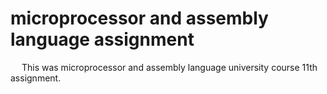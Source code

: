 # microprocessor and assembly language assignment
&emsp; This was microprocessor and assembly language university course 11th assignment.
